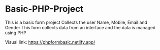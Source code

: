 # Basic-PHP-Project
This is a basic form project 
Collects the user Name, Mobile, Email and Gender
This form collects data from an interface and the data is managed using PHP

Visual link: https://phpformbasic.netlify.app/
